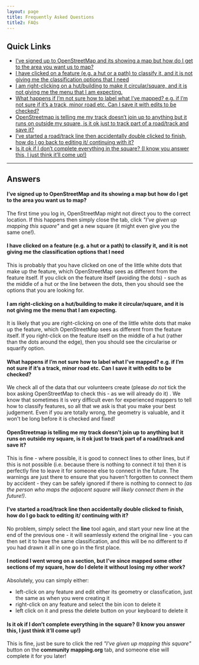 ```yaml
---
layout: page
title: Frequently Asked Questions
title2: FAQs
---
```


## Quick Links

* [I’ve signed up to OpenStreetMap and its showing a map but how do I get to the area you want us to map? ](#ive-signed-up-to-openstreetmap-and-its-showing-a-map-but-how-do-i-get-to-the-area-you-want-us-to-map)
* [I have clicked on a feature (e.g. a hut or a path) to classify it, and it is not giving me the classification options that I need](#i-have-clicked-on-a-feature-eg-a-hut-or-a-path-to-classify-it-and-it-is-not-giving-me-the-classification-options-that-i-need)
* [I am right-clicking on a hut/building to make it circular/square, and it is not giving me the menu that I am expecting.](#i-am-right-clicking-on-a-hutbuilding-to-make-it-circularsquare-and-it-is-not-giving-me-the-menu-that-i-am-expecting)
* [What happens if I’m not sure how to label what I’ve mapped? e.g. if I’m not sure if it’s a track, minor road etc. Can I save it with edits to be checked?](#what-happens-if-im-not-sure-how-to-label-what-ive-mapped-eg-if-im-not-sure-if-its-a-track-minor-road-etc-can-i-save-it-with-edits-to-be-checked)
* [OpenStreetmap is telling me my track doesn’t join up to anything but it runs on outside my square, is it ok just to track part of a road/track and save it? ](#openstreetmap-is-telling-me-my-track-doesnt-join-up-to-anything-but-it-runs-on-outside-my-square-is-it-ok-just-to-track-part-of-a-roadtrack-and-save-it)
* [I’ve started a road/track line then accidentally double clicked to finish, how do I go back to editing it/ continuing with it? ](#ive-started-a-roadtrack-line-then-accidentally-double-clicked-to-finish-how-do-i-go-back-to-editing-it-continuing-with-it)
* [Is it ok if I don’t complete everything in the square? (I know you answer this, I just think it’ll come up!)](#i-noticed-i-went-wrong-on-a-section-but-ive-since-mapped-some-other-sections-of-my-square-how-do-i-delete-it-without-losing-my-other-work)

---

## Answers

#### I’ve signed up to OpenStreetMap and its showing a map but how do I get to the area you want us to map?

The first time you log in, OpenStreetMap might not direct you to the correct location. If this happens then simply close the tab, click *"I've given up mapping this square"* and get a new square (it might even give you the same one!).

#### I have clicked on a feature (e.g. a hut or a path) to classify it, and it is not giving me the classification options that I need

This is probably that you have clicked on one of the little white dots that make up the feature, which OpenStreetMap sees as different from the feature itself. If you click on the feature itself (avoiding the dots) - such as the middle of a hut or the line between the dots, then you should see the options that you are looking for.

#### I am right-clicking on a hut/building to make it circular/square, and it is not giving me the menu that I am expecting.

It is likely that you are right-clicking on one of the little white dots that make up the feature, which OpenStreetMap sees as different from the feature itself. If you right-click on the feature itself on the middle of a hut (rather than the dots around the edge), then you should see the circularise or squarify option.

#### What happens if I’m not sure how to label what I’ve mapped? e.g. if I’m not sure if it’s a track, minor road etc. Can I save it with edits to be checked?

We check all of the data that our volunteers create (please *do not* tick the box asking OpenStreetMap to check this - as we will already do it) . We know that sometimes it is very difficult even for experienced mappers to tell how to classify features, so all that we ask is that you make your best judgement. Even if you are totally wrong, the geometry is valuable, and it won't be long before it is checked and fixed!

#### OpenStreetmap is telling me my track doesn’t join up to anything but it runs on outside my square, is it ok just to track part of a road/track and save it?

This is fine - where possible, it is good to connect lines to other lines, but if this is not possible (i.e. because there is nothing to connect it to) then it is perfectly fine to leave it for someone else to connect in the future. The warnings are just there to ensure that you haven't forgotten to connect them by accident - they can be safely ignored if there is nothing to connect to *(as the person who maps the adjacent square will likely connect them in the future!)*.

#### I’ve started a road/track line then accidentally double clicked to finish, how do I go back to editing it/ continuing with it?

No problem, simply select the **line** tool again, and start your new line at the end of the previous one - it will seamlessly extend the original line - you can then set it to have the same classification, and this will be no different to if you had drawn it all in one go in the first place.

#### I noticed I went wrong on a section, but I’ve since mapped some other sections of my square, how do I delete it without losing my other work?

Absolutely, you can simply either:

* left-click on any feature and edit either its geometry or classfication, just the same as when you were creating it
* right-click on any feature and select the bin icon to delete it
* left click on it and press the delete button on your keyboard to delete it

#### Is it ok if I don’t complete everything in the square? (I know you answer this, I just think it’ll come up!)

This is fine, just be sure to click the red *"I've given up mapping this square"* button on the **community mapping.org** tab, and someone else will complete it for you later!
